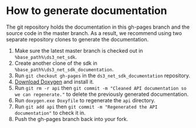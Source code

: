 # How to generate documentation

The git repository holds the documentation in this gh-pages branch and the source code in the master branch. As a result, we recommend using two separate repository clones to generate the documentation.

1. Make sure the latest master branch is checked out in `%base_path%\ds3_net_sdk`.
2. Create another clone of the sdk in `%base_path%\ds3_net_sdk_documentation`.
3. Run `git checkout gh-pages` in the `ds3_net_sdk_documentation` repository.
4. [Download Doxygen](http://www.stack.nl/~dimitri/doxygen/download.html#srcbin) and install it.
5. Run `git rm -r api` then `git commit -m "Cleaned API documentation so we can regenerate."` to delete the previously generated documentation.
6. Run `doxygen.exe Doxyfile` to regenerate the `api` directory.
7. Run `git add api` then `git commit -m "Regenerated the API documentation"` to check it in.
8. Push the gh-pages branch back into your fork.
